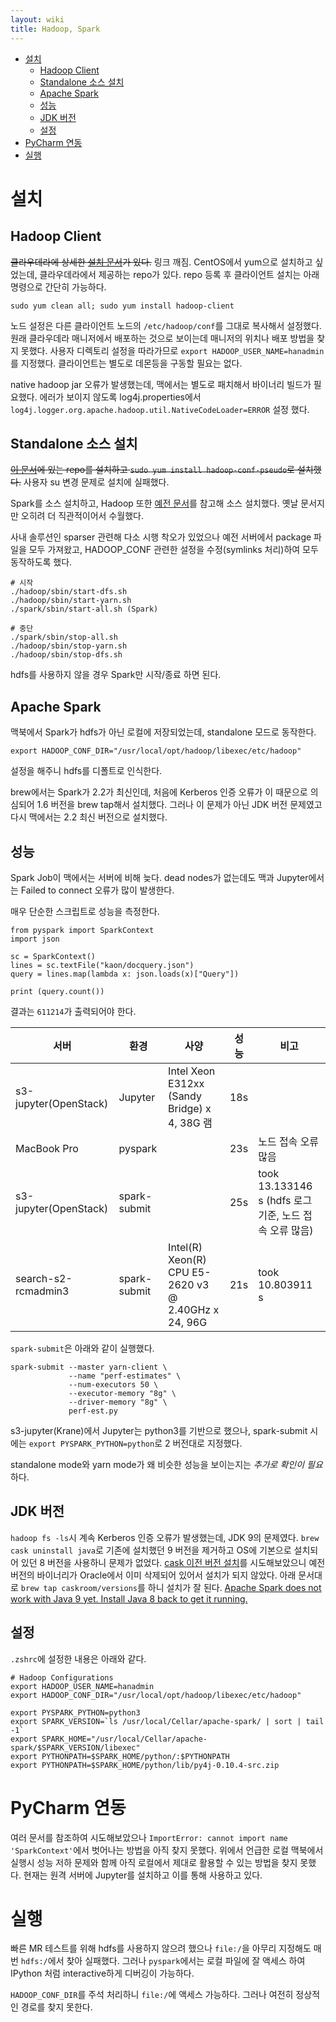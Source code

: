 ```yaml
---
layout: wiki 
title: Hadoop, Spark
---
```


<!-- TOC -->

- [설치](#설치)
    - [Hadoop Client](#hadoop-client)
    - [Standalone 소스 설치](#standalone-소스-설치)
    - [Apache Spark](#apache-spark)
    - [성능](#성능)
    - [JDK 버전](#jdk-버전)
    - [설정](#설정)
- [PyCharm 연동](#pycharm-연동)
- [실행](#실행)

<!-- /TOC -->

# 설치
## Hadoop Client
~~클라우데라에 상세한 [설치 문서](https://www.cloudera.com/documentation/enterprise/latest/topics/cdh_ig_cdh5_install.html)가 있다.~~ 링크 깨짐. CentOS에서 yum으로 설치하고 싶었는데, 클라우데라에서 제공하는 repo가 있다. repo 등록 후 클라이언트 설치는 아래 명령으로 간단히 가능하다.

```	
sudo yum clean all; sudo yum install hadoop-client
```

노드 설정은 다른 클라이언트 노드의 `/etc/hadoop/conf`를 그대로 복사해서 설정했다. 원래 클라우데라 매니저에서 배포하는 것으로 보이는데 매니저의 위치나 배포 방법을 찾지 못했다. 사용자 디렉토리 설정을 따라가므로 `export HADOOP_USER_NAME=hanadmin`를 지정했다. 클라이언트는 별도로 데몬등을 구동할 필요는 없다.

native hadoop jar 오류가 발생했는데, 맥에서는 별도로 패치해서 바이너리 빌드가 필요했다. 에러가 보이지 않도록 log4j.properties에서 `log4j.logger.org.apache.hadoop.util.NativeCodeLoader=ERROR` 설정 했다.

## Standalone 소스 설치
~~[이 문서](https://www.cloudera.com/documentation/enterprise/5-5-x/topics/cdh_ig_yumrepo_local_create.html)에 있는 repo를 설치하고 `sudo yum install hadoop-conf-pseudo`로 설치했다.~~ 사용자 su 변경 문제로 설치에 실패했다.

Spark를 소스 설치하고, Hadoop 또한 [예전 문서](https://archive.cloudera.com/cdh5/cdh/5/hadoop/hadoop-project-dist/hadoop-common/SingleCluster.html#Standalone_Operation)를 참고해 소스 설치했다. 옛날 문서지만 오히려 더 직관적이어서 수월했다.

사내 솔루션인 sparser 관련해 다소 시행 착오가 있었으나 예전 서버에서 package 파일을 모두 가져왔고, HADOOP_CONF 관련한 설정을 수정(symlinks 처리)하여 모두 동작하도록 했다.

```
# 시작
./hadoop/sbin/start-dfs.sh
./hadoop/sbin/start-yarn.sh
./spark/sbin/start-all.sh (Spark)

# 중단
./spark/sbin/stop-all.sh
./hadoop/sbin/stop-yarn.sh
./hadoop/sbin/stop-dfs.sh
```
hdfs를 사용하지 않을 경우 Spark만 시작/종료 하면 된다.

## Apache Spark
맥북에서 Spark가 hdfs가 아닌 로컬에 저장되었는데, standalone 모드로 동작한다. 
```
export HADOOP_CONF_DIR="/usr/local/opt/hadoop/libexec/etc/hadoop"
``` 
설정을 해주니 hdfs를 디폴트로 인식한다.

brew에서는 Spark가 2.2가 최신인데, 처음에 Kerberos 인증 오류가 이 때문으로 의심되어 1.6 버전을 brew tap해서 설치했다. 그러나 이 문제가 아닌 JDK 버전 문제였고 다시 맥에서는 2.2 최신 버전으로 설치했다. 

## 성능
Spark Job이 맥에서는 서버에 비해 늦다. dead nodes가 없는데도 맥과 Jupyter에서는 Failed to connect 오류가 많이 발생한다.

매우 단순한 스크립트로 성능을 측정한다.
```
from pyspark import SparkContext
import json

sc = SparkContext()
lines = sc.textFile("kaon/docquery.json")
query = lines.map(lambda x: json.loads(x)["Query"])

print (query.count())
```
결과는 `611214`가 출력되어야 한다.

| 서버 | 환경 | 사양 | 성능 | 비고 |
| --- | --- | --- | --- | --- |
| s3-jupyter(OpenStack) | Jupyter | Intel Xeon E312xx (Sandy Bridge) x 4, 38G 램 | 18s | |
| MacBook Pro | pyspark | |  23s | 노드 접속 오류 많음 |
| s3-jupyter(OpenStack) | spark-submit | | 25s | took 13.133146 s (hdfs 로그 기준, 노드 접속 오류 많음) |
| search-s2-rcmadmin3 | spark-submit | Intel(R) Xeon(R) CPU E5-2620 v3 @ 2.40GHz x 24, 96G | 21s | took 10.803911 s |

`spark-submit`은 아래와 같이 실행했다.
```
spark-submit --master yarn-client \
             --name "perf-estimates" \
             --num-executors 50 \
             --executor-memory "8g" \
             --driver-memory "8g" \
             perf-est.py
```

s3-jupyter(Krane)에서 Jupyter는 python3를 기반으로 했으나, spark-submit 시에는 `export PYSPARK_PYTHON=python`로 2 버전대로 지정했다.

standalone mode와 yarn mode가 왜 비슷한 성능을 보이는지는 *추가로 확인이 필요*하다.
 
## JDK 버전
`hadoop fs -ls`시 계속 Kerberos 인증 오류가 발생했는데, JDK 9의 문제였다. `brew cask uninstall java`로 기존에 설치했던 9 버전을 제거하고 OS에 기본으로 설치되어 있던 8 버전을 사용하니 문제가 없었다. [cask 이전 버전 설치](https://www.jverdeyen.be/mac/downgrade-brew-cask-application/)를 시도해보았으니 예전 버전의 바이너리가 Oracle에서 이미 삭제되어 있어서 설치가 되지 않았다. 아래 문서대로 `brew tap caskroom/versions`를 하니 설치가 잘 된다. [Apache Spark does not work with Java 9 yet. Install Java 8 back to get it running.](https://gist.github.com/lukewang1024/659ec27847169086dde8677e25156573
)

## 설정
`.zshrc`에 설정한 내용은 아래와 같다.
```
# Hadoop Configurations
export HADOOP_USER_NAME=hanadmin
export HADOOP_CONF_DIR="/usr/local/opt/hadoop/libexec/etc/hadoop"

export PYSPARK_PYTHON=python3
export SPARK_VERSION=`ls /usr/local/Cellar/apache-spark/ | sort | tail -1`
export SPARK_HOME="/usr/local/Cellar/apache-spark/$SPARK_VERSION/libexec"
export PYTHONPATH=$SPARK_HOME/python/:$PYTHONPATH
export PYTHONPATH=$SPARK_HOME/python/lib/py4j-0.10.4-src.zip
```

# PyCharm 연동
여러 문서를 참조하여 시도해보았으나 `ImportError: cannot import name 'SparkContext'`에서 벗어나는 방법을 아직 찾지 못했다. 위에서 언급한 로컬 맥북에서 실행시 성능 저하 문제와 함께 아직 로컬에서 제대로 활용할 수 있는 방법을 찾지 못했다. 현재는 원격 서버에 Jupyter를 설치하고 이를 통해 사용하고 있다.

# 실행
빠른 MR 테스트를 위해 hdfs를 사용하지 않으려 했으나 `file:/`을 아무리 지정해도 매 번 `hdfs:/`에서 찾아 실패했다. 그러나 `pyspark`에서는 로컬 파일에 잘 액세스 하여 IPython 처럼 interactive하게 디버깅이 가능하다.

`HADOOP_CONF_DIR`를 주석 처리하니 `file:/`에 액세스 가능하다. 그러나 여전히 정상적인 경로를 찾지 못한다.

